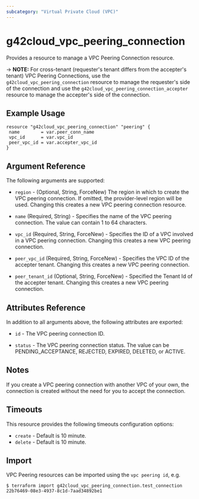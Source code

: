 ```yaml
---
subcategory: "Virtual Private Cloud (VPC)"
---
```


# g42cloud_vpc_peering_connection

Provides a resource to manage a VPC Peering Connection resource.

-> **NOTE:** For cross-tenant (requester's tenant differs from the accepter's tenant) VPC Peering Connections, use
the `g42cloud_vpc_peering_connection` resource to manage the requester's side of the connection and use
the `g42cloud_vpc_peering_connection_accepter` resource to manage the accepter's side of the connection.

## Example Usage

 ```hcl
resource "g42cloud_vpc_peering_connection" "peering" {
  name        = var.peer_conn_name
  vpc_id      = var.vpc_id
  peer_vpc_id = var.accepter_vpc_id
}
 ```

## Argument Reference

The following arguments are supported:

* `region` - (Optional, String, ForceNew) The region in which to create the VPC peering connection. If omitted, the
  provider-level region will be used. Changing this creates a new VPC peering connection resource.

* `name` (Required, String) - Specifies the name of the VPC peering connection. The value can contain 1 to 64
  characters.

* `vpc_id` (Required, String, ForceNew) - Specifies the ID of a VPC involved in a VPC peering connection. Changing this
  creates a new VPC peering connection.

* `peer_vpc_id` (Required, String, ForceNew) - Specifies the VPC ID of the accepter tenant. Changing this creates a new
  VPC peering connection.

* `peer_tenant_id` (Optional, String, ForceNew) - Specified the Tenant Id of the accepter tenant. Changing this creates
  a new VPC peering connection.

## Attributes Reference

In addition to all arguments above, the following attributes are exported:

* `id` - The VPC peering connection ID.

* `status` - The VPC peering connection status. The value can be PENDING_ACCEPTANCE, REJECTED, EXPIRED, DELETED, or
  ACTIVE.

## Notes

If you create a VPC peering connection with another VPC of your own, the connection is created without the need for you
to accept the connection.

## Timeouts

This resource provides the following timeouts configuration options:

* `create` - Default is 10 minute.
* `delete` - Default is 10 minute.

## Import

VPC Peering resources can be imported using the `vpc peering id`, e.g.

```
$ terraform import g42cloud_vpc_peering_connection.test_connection 22b76469-08e3-4937-8c1d-7aad34892be1
```
